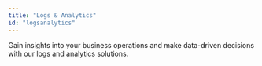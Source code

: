 ```yaml
---
title: "Logs & Analytics"
id: "logsanalytics"
---
```


Gain insights into your business operations and make data-driven decisions with our logs and analytics solutions.
